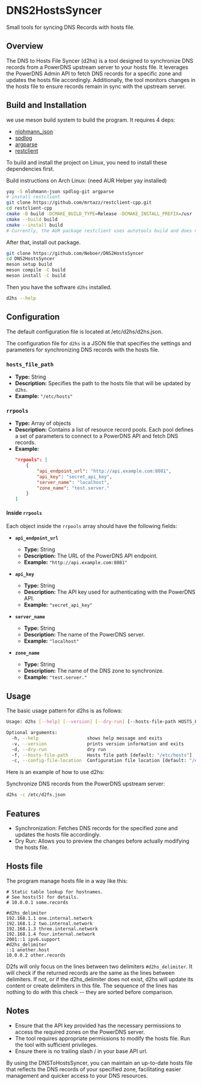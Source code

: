 # DNS2HostsSyncer
Small tools for syncing DNS Records with hosts file.

## Overview
The DNS to Hosts File Syncer (d2hs) is a tool designed to synchronize DNS records from a PowerDNS upstream server to your hosts file. It leverages the PowerDNS Admin API to fetch DNS records for a specific zone and updates the hosts file accordingly. Additionally, the tool monitors changes in the hosts file to ensure records remain in sync with the upstream server.

## Build and Installation
we use meson build system to build the program. It requires 4 deps:
- [nlohmann_json](https://github.com/nlohmann/json)
- [spdlog](https://github.com/gabime/spdlog)
- [argparse](https://github.com/p-ranav/argparse)
- [restclient](https://github.com/mrtazz/restclient-cpp)

To build and install the project on Linux, you need to install these dependencies first.

Build instructions on Arch Linux:
(need AUR Helper yay installed)
```bash
yay -S nlohmann-json spdlog-git argparse
# install restclient
git clone https://github.com/mrtazz/restclient-cpp.git
cd restclient-cpp
cmake -B build -DCMAKE_BUILD_TYPE=Release -DCMAKE_INSTALL_PREFIX=/usr
cmake --build build
cmake --install build
# Currently, the AUR package restclient uses autotools build and does not provide enough package information for build systems like pkgconfig, CMake or meson. So we build it with CMake to solve this problem.
```
After that, install out package.
```bash
git clone https://github.com/Neboer/DNS2HostsSyncer
cd DNS2HostsSyncer
meson setup build
meson compile -C build
meson install -C build
```
Then you have the software `d2hs` installed.
```bash
d2hs --help
```

## Configuration
The default configuration file is located at /etc/d2hs/d2hs.json.

The configuration file for `d2hs` is a JSON file that specifies the settings and parameters for synchronizing DNS records with the hosts file.

### `hosts_file_path`
- **Type:** String
- **Description:** Specifies the path to the hosts file that will be updated by `d2hs`.
- **Example:** `"/etc/hosts"`

### `rrpools`
- **Type:** Array of objects
- **Description:** Contains a list of resource record pools. Each pool defines a set of parameters to connect to a PowerDNS API and fetch DNS records.
- **Example:**
  ```json
  "rrpools": [
      {
          "api_endpoint_url": "http://api.example.com:8081",
          "api_key": "secret_api_key",
          "server_name": "localhost",
          "zone_name": "test.server."
      }
  ]
  ```

#### Inside `rrpools`
Each object inside the `rrpools` array should have the following fields:

- **`api_endpoint_url`**
  - **Type:** String
  - **Description:** The URL of the PowerDNS API endpoint.
  - **Example:** `"http://api.example.com:8081"`

- **`api_key`**
  - **Type:** String
  - **Description:** The API key used for authenticating with the PowerDNS API.
  - **Example:** `"secret_api_key"`

- **`server_name`**
  - **Type:** String
  - **Description:** The name of the PowerDNS server.
  - **Example:** `"localhost"`

- **`zone_name`**
  - **Type:** String
  - **Description:** The name of the DNS zone to synchronize.
  - **Example:** `"test.server."`


## Usage
The basic usage pattern for d2hs is as follows:

```bash
Usage: d2hs [--help] [--version] [--dry-run] [--hosts-file-path HOSTS_FILE_PATH] [--config-file-location CONFIG_FILE_LOCATION]

Optional arguments:
  -h, --help                  shows help message and exits 
  -v, --version               prints version information and exits 
  -d, --dry-run               dry run 
  -f, --hosts-file-path       Hosts file path [default: "/etc/hosts"]
  -c, --config-file-location  Configuration file location [default: "/etc/d2hs/d2hs.json"]
```

Here is an example of how to use d2hs:

Synchronize DNS records from the PowerDNS upstream server:

```bash
d2hs -c /etc/d2fs.json
```

## Features
- Synchronization: Fetches DNS records for the specified zone and updates the hosts file accordingly.
- Dry Run: Allows you to preview the changes before actually modifying the hosts file.

## Hosts file
The program manage hosts file in a way like this:
```
# Static table lookup for hostnames.
# See hosts(5) for details.
# 10.0.0.1 some.records

#d2hs_delimiter
192.168.1.1 one.internal.network
192.168.1.2 two.internal.network
192.168.1.3 three.internal.network
192.168.1.4 four.internal.network
2001::1 ipv6.support
#d2hs_delimiter
::1 another.host
10.0.0.2 other.records

```
D2fs will only focus on the lines between two delimiters `#d2hs_delimiter`. It will check if the returned records are the same as the lines between delimiters. If not, or if the d2hs_delimiter does not exist, d2hs will update its content or create delimiters in this file. The sequence of the lines has nothing to do with this check -- they are sorted before comparison.

## Notes
- Ensure that the API key provided has the necessary permissions to access the required zones on the PowerDNS server.
- The tool requires appropriate permissions to modify the hosts file. Run the tool with sufficient privileges.
- Ensure there is no trailing slash / in your base API url.

By using the DNSToHostsSyncer, you can maintain an up-to-date hosts file that reflects the DNS records of your specified zone, facilitating easier management and quicker access to your DNS resources.
